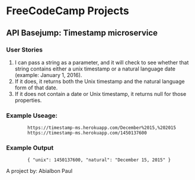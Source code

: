 # FreeCodeCamp Projects
## API Basejump: Timestamp microservice
### User Stories

1. I can pass a string as a parameter, and it will check to see whether that string contains either a unix timestamp or a natural language date (example: January 1, 2016).
2. If it does, it returns both the Unix timestamp and the natural language form of that date.
3. If it does not contain a date or Unix timestamp, it returns null for those properties.

### Example Useage:
            https://timestamp-ms.herokuapp.com/December%2015,%202015
            https://timestamp-ms.herokuapp.com/1450137600
        
### Example Output

            { "unix": 1450137600, "natural": "December 15, 2015" }
        
A project by: Abialbon Paul